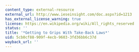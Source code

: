 ```yaml
---
content_type: external-resource
external_url: http://www.ieseinsight.com/doc.aspx?id=1213
has_external_license_warning: true
license: https://en.wikipedia.org/wiki/All_rights_reserved
status: ''
title: '*Getting to Grips With Take-Back Laws*'
uid: 5cb0cf88-909f-4ecb-9603-3fd36bb6c37d
wayback_url: ''
---
```

